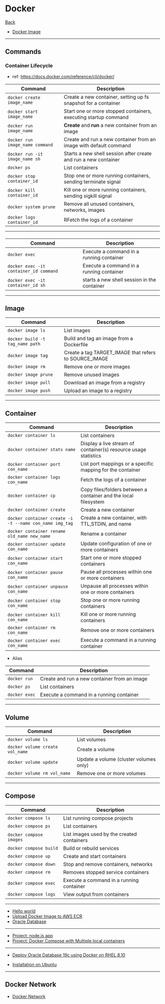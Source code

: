 # Docker

[Back](../../index.md)

- [Docker Image](./image/image.md)

---

## Commands

### Container Lifecycle

- ref: https://docs.docker.com/reference/cli/docker/

| Command                         | Description                                                       |
| ------------------------------- | ----------------------------------------------------------------- |
| `docker create image_name`      | Create a new container, setting up fs snapshot for a container    |
| `docker start image_name`       | Start one or more stopped containers, executing startup command   |
| `docker run image_name`         | **Create** and **run** a new container from an image              |
| `docker run image_name command` | Create and run a new container from an image with default command |
| `docker run -it image_name sh`  | Starts a new shell session after create and run a new container   |
| `docker ps`                     | List containers                                                   |
| `docker stop container_id`      | Stop one or more running containers, sending terminate signal     |
| `docker kill container_id`      | Kill one or more running containers, sending sigkill signal       |
| `docker system prune`           | Remove all unused containers, networks, images                    |
| `docker logs container_id`      | RFetch the logs of a container                                    |

---

###

| Command                                | Description                                 |
| -------------------------------------- | ------------------------------------------- |
| `docker exec`                          | Execute a command in a running container    |
| `docker exec -it container_id command` | Execute a command in a running container    |
| `docker exec -it container_id sh`      | starts a new shell session in the container |

---

## Image

| Command                         | Description                                           |
| ------------------------------- | ----------------------------------------------------- |
| `docker image ls`               | List images                                           |
| `docker build -t tag_name path` | Build and tag an image from a Dockerfile              |
| `docker image tag`              | Create a tag TARGET_IMAGE that refers to SOURCE_IMAGE |
| `docker image rm`               | Remove one or more images                             |
| `docker image prune`            | Remove unused images                                  |
| `docker image pull`             | Download an image from a registry                     |
| `docker image push`             | Upload an image to a registry                         |

---

## Container

| Command                                                 | Description                                                     |
| ------------------------------------------------------- | --------------------------------------------------------------- |
| `docker container ls`                                   | List containers                                                 |
| `docker container stats name`                           | Display a live stream of container(s) resource usage statistics |
| `docker container port con_name`                        | List port mappings or a specific mapping for the container      |
| `docker container logs con_name`                        | Fetch the logs of a container                                   |
| `docker container cp`                                   | Copy files/folders between a container and the local filesystem |
| `docker container create`                               | Create a new container                                          |
| `docker container create -i -t --name con_name img_tag` | Create a new container, with TTL,STDIN, and name                |
| `docker container rename old_name new_name`             | Rename a container                                              |
| `docker container update con_name`                      | Update configuration of one or more containers                  |
| `docker container start con_name`                       | Start one or more stopped containers                            |
| `docker container pause con_name`                       | Pause all processes within one or more containers               |
| `docker container unpause con_name`                     | Unpause all processes within one or more containers             |
| `docker container stop con_name`                        | Stop one or more running containers                             |
| `docker container kill con_name`                        | Kill one or more running containers                             |
| `docker container rm con_name`                          | Remove one or more containers                                   |
| `docker container exec con_name`                        | Execute a command in a running container                        |

- Alias

| Command       | Description                                  |
| ------------- | -------------------------------------------- |
| `docker run`  | Create and run a new container from an image |
| `docker ps`   | List containers                              |
| `docker exec` | Execute a command in a running container     |

---

## Volume

| Command                         | Description                            |
| ------------------------------- | -------------------------------------- |
| `docker volume ls`              | List volumes                           |
| `docker volume create vol_name` | Create a volume                        |
| `docker volume update`          | Update a volume (cluster volumes only) |
| `docker volume rm vol_name`     | Remove one or more volumes             |

---

## Compose

| Command                 | Description                                |
| ----------------------- | ------------------------------------------ |
| `docker compose ls`     | List running compose projects              |
| `docker compose ps`     | List containers                            |
| `docker compose images` | List images used by the created containers |
| `docker compose build`  | Build or rebuild services                  |
| `docker compose up`     | Create and start containers                |
| `docker compose down`   | Stop and remove containers, networks       |
| `docker compose rm`     | Removes stopped service containers         |
| `docker compose exec`   | Execute a command in a running container   |
| `docker compose logs`   | View output from containers                |

---

- [Hello world](./lab/hello_world.md)
- [Upload Docker Image to AWS ECR](./lab/upload_ecr.md)
- [Oracle Database](./oracle_db.md)

---

- [Project: node.js app](./pro_nodejs/pro_nodejs.md)
- [Project: Docker Compose with Multiple local containers](./pro_compose_multicon/pro_compose_multicon.md)

---

- [Deploy Oracle Database 19c using Docker on RHEL 8.10](./deploy_oracle19c_docker_rhel8.md)

- [Installation on Ubuntu](./installation_ubuntu/installation_ubuntu.md)

---

## Docker Network

- [Docker Network](./docker_network/docker_network.md)